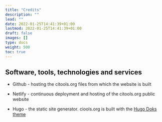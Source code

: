```yaml
---
title: "Credits"
description: ""
lead: ""
date: 2022-01-25T14:41:39+01:00
lastmod: 2022-01-25T14:41:39+01:00
draft: false
images: []
type: docs
weight: 500
toc: true
---
```



## Software, tools, technologies and services

* Github - hosting the citools.org files from which the website is built

* Netlify - continuous deployment and hosting of the citools.org public website

* Hugo - the static site generator. ciools.org is built with the [Hugo Doks theme](https://getdoks.org/)